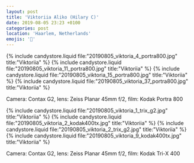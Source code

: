 ```yaml
---
layout: post
title: 'Viktoriia Aliko (Hilary C)'
date: 2019-08-05 23:23 +0100
categories: post
location: 'Haarlem, Netherlands'
emojis: '🔞'
---
```


{% include candystore.liquid file:"20190805_viktoria_4_portra800.jpg" title:"Viktoriia" %}
{% include candystore.liquid file:"20190805_viktoria_11_portra800.jpg" title:"Viktoriia" %}
{% include candystore.liquid file:"20190805_viktoria_15_portra800.jpg" title:"Viktoriia" %}
{% include candystore.liquid file:"20190805_viktoria_37_portra800.jpg" title:"Viktoriia" %}

Camera: Contax G2, lens: Zeiss Planar 45mm f/2, film: Kodak Portra 800

{% include candystore.liquid file:"20190805_viktoria_1_trix_g2.jpg" title:"Viktoriia" %}
{% include candystore.liquid file:"20190805_viktoria_2_kodak400tx.jpg" title:"Viktoriia" %}
{% include candystore.liquid file:"20190805_viktoria_2_trix_g2.jpg" title:"Viktoriia" %}
{% include candystore.liquid file:"20190805_viktoria_9_kodak400tx.jpg" title:"Viktoriia" %}

Camera: Contax G2, lens: Zeiss Planar 45mm f/2, film: Kodak Tri-X 400
